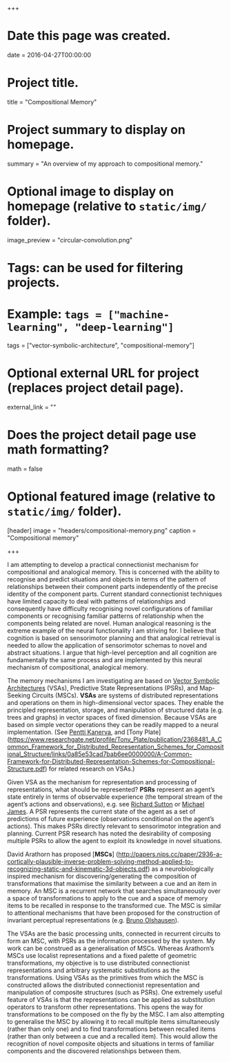 +++
# Date this page was created.
date = 2016-04-27T00:00:00

# Project title.
title = "Compositional Memory"

# Project summary to display on homepage.
summary = "An overview of my approach to compositional memory."

# Optional image to display on homepage (relative to `static/img/` folder).
image_preview = "circular-convolution.png"

# Tags: can be used for filtering projects.
# Example: `tags = ["machine-learning", "deep-learning"]`
tags = ["vector-symbolic-architecture", "compositional-memory"]

# Optional external URL for project (replaces project detail page).
external_link = ""

# Does the project detail page use math formatting?
math = false

# Optional featured image (relative to `static/img/` folder).
[header]
image = "headers/compositional-memory.png"
caption = "Compositional memory"

+++

I am attempting to develop a practical connectionist mechanism for compositional and analogical memory.
This is concerned with the ability to recognise and predict situations and objects 
in terms of the pattern of relationships between their component parts 
independently of the precise identity of the component parts.
Current standard connectionist techniques have limited capacity to deal with patterns of relationships 
and consequently have difficulty recognising novel configurations of familiar components 
or recognising familiar patterns of relationship when the components being related are novel.
Human analogical reasoning is the extreme example of the neural functionality I am striving for.
I believe that cognition is based on sensorimotor planning and that analogical retrieval is needed 
to allow the application of sensorimotor schemas to novel and abstract situations.
I argue that high-level perception and all cognition are fundamentally the same process 
and are implemented by this neural mechanism of compositional, analogical memory.

The memory mechanisms I am investigating are based on 
[Vector Symbolic Architectures](https://arxiv.org/abs/cs/0412059) (VSAs), 
Predictive State Representations (PSRs), 
and Map-Seeking Circuits (MSCs). 
**VSAs** are systems of distributed representations and operations on them 
in high-dimensional vector spaces. 
They enable the principled representation, storage, and manipulation of structured data (e.g. trees and graphs) 
in vector spaces of fixed dimension. 
Because VSAs are based on simple vector operations they can be readily mapped to a neural implementation. 
(See [Pentti Kanerva](http://www.rctn.org/vs265/kanerva09-hyperdimensional.pdf), 
and [Tony Plate]
(https://www.researchgate.net/profile/Tony_Plate/publication/2368481_A_Common_Framework_for_Distributed_Representation_Schemes_for_Compositional_Structure/links/0a85e53cad7bab6ee0000000/A-Common-Framework-for-Distributed-Representation-Schemes-for-Compositional-Structure.pdf) 
for related research on VSAs.)

Given VSA as the mechanism for representation and processing of representations, what should be represented? 
**PSRs** represent an agent’s state entirely in terms of observable experience 
(the temporal stream of the agent’s actions and observations), 
e.g. see [Richard Sutton](http://incompleteideas.net/Talks/McGill_2005.pdf) 
or [Michael James](http://ijcai.org/papers/1621.pdf).
A PSR represents the current state of the agent as a set of predictions of future experience 
(observations conditional on the agent’s actions). 
This makes PSRs directly relevant to sensorimotor integration and planning. 
Current PSR research has noted the desirability of composing multiple PSRs 
to allow the agent to exploit its knowledge in novel situations.

David Arathorn has proposed [**MSCs**]
(http://papers.nips.cc/paper/2936-a-cortically-plausible-inverse-problem-solving-method-applied-to-recognizing-static-and-kinematic-3d-objects.pdf) 
as a neurobiologically inspired mechanism for discovering/generating the composition of transformations 
that maximise the similarity between a cue and an item in memory. 
An MSC is a recurrent network that searches simultaneously over a space of transformations to apply to the cue 
and a space of memory items to be recalled in response to the transformed cue. 
The MSC is similar to attentional mechanisms 
that have been proposed for the construction of invariant perceptual representations 
(e.g. [Bruno Olshausen](http://redwood.berkeley.edu/bruno/papers/jneurosci93.pdf)).

The VSAs are the basic processing units, connected in recurrent circuits to form an MSC, 
with PSRs as the information processed by the system. 
My work can be construed as a generalisation of MSCs. 
Whereas Arathorn’s MSCs use localist representations and a fixed palette of geometric transformations, 
my objective is to use distributed connectionist representations 
and arbitrary systematic substitutions as the transformations. 
Using VSAs as the primitives from which the MSC is constructed 
allows the distributed connectionist representation and manipulation of composite structures (such as PSRs). 
One extremely useful feature of VSAs is that the representations can be applied as substitution operators 
to transform other representations. 
This opens the way for transformations to be composed on the fly by the MSC. 
I am also attempting to generalise the MSC by allowing it to recall multiple items simultaneously (rather than only one)
and to find transformations between recalled items 
(rather than only between a cue and a recalled item). 
This would allow the recognition of novel composite objects and situations in terms of familiar components 
and the discovered relationships between them.
